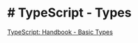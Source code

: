 # # TypeScript - Types

[TypeScript: Handbook - Basic Types](https://www.typescriptlang.org/docs/handbook/basic-types.html)
